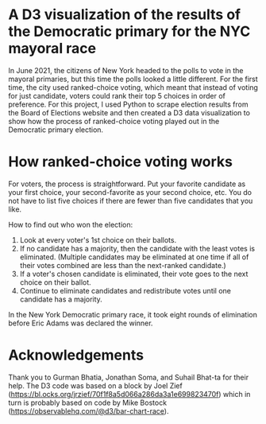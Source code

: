 # A D3 visualization of the results of the Democratic primary for the NYC mayoral race

In June 2021, the citizens of New York headed to the polls to vote in the mayoral primaries, but this time the polls looked a little different. For the first time, the city used ranked-choice voting, which meant that instead of voting for just candidate, voters could rank their top 5 choices in order of preference. For this project, I used Python to scrape election results from the Board of Elections website and then created a D3 data visualization to show how the process of ranked-choice voting played out in the Democratic primary election. 

# How ranked-choice voting works

For voters, the process is straightforward. Put your favorite candidate as your first choice, your second-favorite as your second choice, etc. You do not have to list five choices if there are fewer than five candidates that you like. 

How to find out who won the election: 
1) Look at every voter's 1st choice on their ballots.
2) If no candidate has a majority, then the candidate with the least votes is eliminated. (Multiple candidates may be eliminated at one time if all of their votes combined are less than the next-ranked candidate.)
3) If a voter's chosen candidate is eliminated, their vote goes to the next choice on their ballot. 
4) Continue to eliminate candidates and redistribute votes until one candidate has a majority.

In the New York Democratic primary race, it took eight rounds of elimination before Eric Adams was declared the winner.

# Acknowledgements 

Thank you to Gurman Bhatia, Jonathan Soma, and Suhail Bhat-ta for their help.
The D3 code was based on a block by Joel Zief (https://bl.ocks.org/jrzief/70f1f8a5d066a286da3a1e699823470f) which in turn is probably based on code by Mike Bostock (https://observablehq.com/@d3/bar-chart-race).
 
